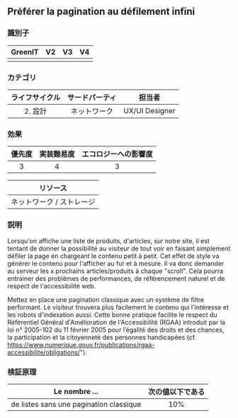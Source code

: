 ## Préférer la pagination au défilement infini

### 識別子

| GreenIT |  V2  |  V3  |  V4  |
|:-------:|:----:|:----:|:----:|
|      |   |   |      |

### カテゴリ

| ライフサイクル |  サードパーティ  |  担当者  |
|:---------:|:----:|:----:|
| 2. 設計 | ネットワーク | UX/UI Designer |

### 効果

| 優先度 |      実装難易度       |  エコロジーへの影響度    |
|:-------------------:|:-------------------------:|:---------------------:|
| 3 | 4 | 3 |

|リソース                                      |
|:----------------------------------------------------------:|
|  ネットワーク / ストレージ  |

### 説明

Lorsqu'on affiche une liste de produits, d'articles, sur notre site, il est tentant de donner la possibilité au visiteur de tout voir en faisant simplement défiler la page en chargeant le contenu petit à petit.
Cet effet de style va générer le contenu pour l'afficher au fur et à mesure. Il va donc demander au serveur les x prochains articles/produits à chaque "scroll". Cela pourra entrainer des problèmes de performances, de référencement naturel et de respect de l'accessibilité web.

Mettez en place une pagination classique avec un système de filtre performant. Le visiteur trouvera plus facilement le contenu qui l'intéresse et les robots d'indexation aussi.
Cette bonne pratique facilite le respect du Référentiel Général d'Amélioration de l'Accessibilité (RGAA) introduit par la loi n° 2005-102 du 11 février 2005 pour l’égalité des droits et des chances, la participation et la citoyenneté des personnes handicapées  (cf. https://www.numerique.gouv.fr/publications/rgaa-accessibilite/obligations/").

### 検証原理

| Le nombre  ...   | 次の値以下である   |  
|-------------------|:-------------------------:|
|  de listes sans une pagination classique   |  10% |